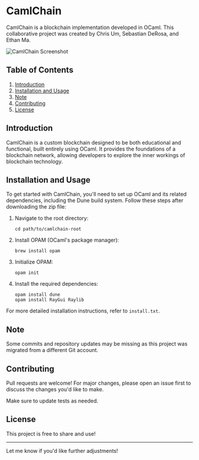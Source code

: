 # CamlChain

CamlChain is a blockchain implementation developed in OCaml. This collaborative project was created by Chris Um, Sebastian DeRosa, and Ethan Ma.

![CamlChain Screenshot](https://github.com/ethitopia/camlchain/assets/168043871/ea59b430-764d-4564-9a6f-43ed4b4f4fd0)

## Table of Contents
1. [Introduction](#introduction)
2. [Installation and Usage](#installation-and-usage)
3. [Note](#note)
4. [Contributing](#contributing)
5. [License](#license)

## Introduction

CamlChain is a custom blockchain designed to be both educational and functional, built entirely using OCaml. It provides the foundations of a blockchain network, allowing developers to explore the inner workings of blockchain technology.

## Installation and Usage

To get started with CamlChain, you'll need to set up OCaml and its related dependencies, including the Dune build system. Follow these steps after downloading the zip file:

1. Navigate to the root directory:
   ```
   cd path/to/camlchain-root
   ```

2. Install OPAM (OCaml's package manager):
   ```
   brew install opam
   ```

3. Initialize OPAM:
   ```
   opam init
   ```

4. Install the required dependencies:
   ```
   opam install dune
   opam install RayGui Raylib
   ```

For more detailed installation instructions, refer to `install.txt`.

## Note

Some commits and repository updates may be missing as this project was migrated from a different Git account.

## Contributing

Pull requests are welcome! For major changes, please open an issue first to discuss the changes you'd like to make.

Make sure to update tests as needed.

## License

This project is free to share and use!

---

Let me know if you'd like further adjustments!
